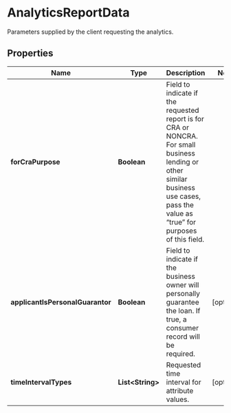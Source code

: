 

# AnalyticsReportData

Parameters supplied by the client requesting the analytics.

## Properties

| Name | Type | Description | Notes |
|------------ | ------------- | ------------- | -------------|
|**forCraPurpose** | **Boolean** | Field to indicate if the requested report is for CRA or NONCRA. For small business lending or other similar business use cases, pass the value as “true” for purposes of this field. |  |
|**applicantIsPersonalGuarantor** | **Boolean** | Field to indicate if the business owner will personally guarantee the loan. If true, a consumer record will be required. |  [optional] |
|**timeIntervalTypes** | **List&lt;String&gt;** | Requested time interval for attribute values. |  [optional] |



